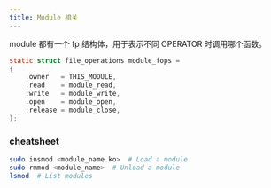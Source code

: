 ```yaml
---
title: Module 相关
---
```


module 都有一个 fp 结构体，用于表示不同 OPERATOR 时调用哪个函数。

```c
static struct file_operations module_fops =
{
    .owner   = THIS_MODULE,
    .read    = module_read,
    .write   = module_write,
    .open    = module_open,
    .release = module_close,
};
```



### cheatsheet

```bash
sudo insmod <module_name.ko>  # Load a module
sudo rmmod <module_name>  # Unload a module
lsmod  # List modules
```

